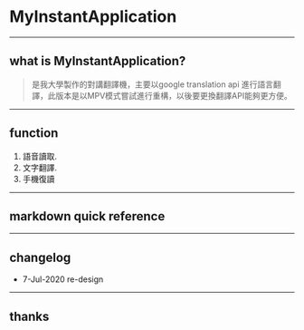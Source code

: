# MyInstantApplication
----
## what is MyInstantApplication?

> 是我大學製作的對講翻譯機，主要以google translation api 進行語言翻譯，此版本是以MPV模式嘗試進行重構，以後要更換翻譯API能夠更方便。

----
## function
1. 語音讀取.
2. 文字翻譯.
3. 手機復讀
----
## markdown quick reference


----
## changelog
* 7-Jul-2020 re-design

----
## thanks
